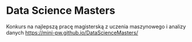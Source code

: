 # Data Science Masters

Konkurs na najlepszą pracę magisterską z uczenia maszynowego i analizy danych
https://mini-pw.github.io/DataScienceMasters/
